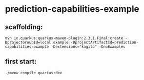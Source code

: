 # prediction-capabilities-example

## scaffolding:
```
mvn io.quarkus:quarkus-maven-plugin:2.3.1.Final:create -DprojectGroupId=local.example -DprojectArtifactId=prediction-capabilities-example -Dextensions="kogito" -DnoExamples
```
## first start:
```
./mvnw compile quarkus:dev
```
